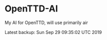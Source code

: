 # OpenTTD-AI
My AI for OpenTTD, will use primarily air

Latest backup: Sun Sep 29 09:35:02 UTC 2019
